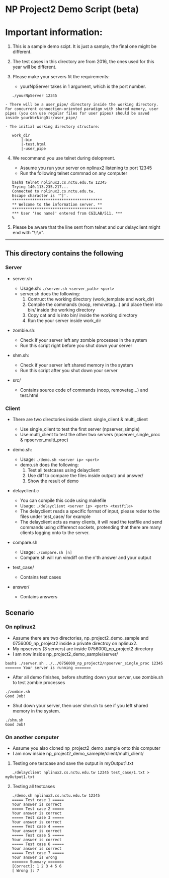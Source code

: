 # NP Project2 Demo Script (beta)

# Important information:

1. This is a sample demo scipt. It is just a sample, the final one might be different.

2. The test cases in this directory are from 2016, the ones used for this year will be different.

3. Please make your servers fit the requirements:

    - yourNpServer takes in 1 argument, which is the port number.

```
   ./yourNpServer 12345
```

    - There will be a user_pipe/ directory inside the working directory. For concurrent connection-oriented paradigm with shared memory, user pipes (you can use regular files for user pipes) should be saved inside yourWorkingDir/user_pipe/

    - The initial working directory structure:

```
   work_dir
       |-bin
       |-test.html
       |-user_pipe
```

4. We recommand you use telnet during delopment.

    - Assume you run your server on nplinux2 listening to port 12345
    - Run the following telnet commnad on any computer

```
   bash$ telnet nplinux2.cs.nctu.edu.tw 12345
   Trying 140.113.235.217...
   Connected to nplinux2.cs.nctu.edu.tw.
   Escape character is '^]'.
   ****************************************
   ** Welcome to the information server. **
   ****************************************
   *** User '(no name)' entered from CGILAB/511. ***
   %
```
5. Please be aware that the line sent from telnet and our delayclient might end with "\r\n".

---

## This directory contains the following

### Server

- server.sh

    - Usage.sh: `./server.sh <server_path> <port>`
    - server.sh does the following:
      1. Contruct the working directory (work_template and work_dir)
      2. Compile the commands (noop, removetag...) and place them into bin/ inside the working directory
      3. Copy cat and ls into bin/ inside the working directory
      4. Run the your server inside work_dir

- zombie.sh:

    - Check if your server left any zombie processes in the system
    - Run this script right before you shut down your server

- shm.sh:

    - Check if your server left shared memory in the system
    - Run this script after you shut down your server

- src/

    - Contains source code of commands (noop, removetag...) and test.html

### Client

- There are two directories inside client: single_client & multi_client

    - Use single_client to test the first server (npserver_simple)
    - Use multi_client to test the other two servers (npserver_single_proc & npserver_multi_proc)

- demo.sh:

    - Usage: `./demo.sh <server ip> <port>`
    - demo.sh does the following:
      1. Test all testcases using delayclient
      2. Use diff to compare the files inside output/ and answer/
      3. Show the result of demo


- delayclient.c

    - You can compile this code using makefile
    - Usage: `./delayclient <server ip> <port> <testfile>`
    - The delayclient reads a specific format of input, please reder to the files under test_case/ for example
    - The delayclient acts as many clients, it will read the testfile and send commands using differenct sockets, protending that there are many clients logging onto to the server.

- compare.sh

    - Usage: `./compare.sh [n]`
    - Compare.sh will run vimdiff on the n'th answer and your output

- test_case/

    - Contains test cases

- answer/

    - Contains answers

## Scenario

### On nplinux2

- Assume there are two directories, np_project2_demo_sample and 0756000_np_project2 inside a private directroy on nplinux2.
- My npservers (3 servers) are inside 0756000_np_project2 directory
- I am now inside np_project2_demo_sample/server/

```
bash$ ./server.sh ../../0756000_np_project2/npserver_single_proc 12345
======= Your server is running =======
```

- After all demo finishes, before shutting down your server, use zombie.sh to test zombie processes
```
./zombie.sh
Good Job!
```
- Shut down your server, then user shm.sh to see if you left shared memory in the system.
```
./shm.sh
Good Job!
```

### On another computer

- Assume you also cloned np_project2_demo_sample onto this computer
- I am now inside np_project2_demo_sameple/client/multi_client/

1. Testing one testcase and save the output in myOutput1.txt

```
   ./delayclient nplinux2.cs.nctu.edu.tw 12345 test_case/1.txt > myOutput1.txt
```

2. Testing all testcases

```
   ./demo.sh nplinux2.cs.nctu.edu.tw 12345
   ===== Test case 1 =====
   Your answer is correct
   ===== Test case 2 =====
   Your answer is correct
   ===== Test case 3 =====
   Your answer is correct
   ===== Test case 4 =====
   Your answer is correct
   ===== Test case 5 =====
   Your answer is correct
   ===== Test case 6 =====
   Your answer is correct
   ===== Test case 7 =====
   Your answer is wrong
   ======= Summary =======
   [Correct]: 1 2 3 4 5 6
   [ Wrong ]: 7
```
